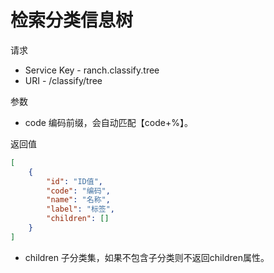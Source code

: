 # 检索分类信息树

请求
- Service Key - ranch.classify.tree
- URI - /classify/tree

参数
- code 编码前缀，会自动匹配【code+%】。

返回值
```json
[
    {
        "id": "ID值",
        "code": "编码",
        "name": "名称",
        "label": "标签",
        "children": []
    }
]
```

- children 子分类集，如果不包含子分类则不返回children属性。
